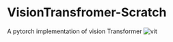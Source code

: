 # VisionTransfromer-Scratch
A pytorch implementation of vision Transformer
![vit](https://github.com/user-attachments/assets/674bf325-f20d-463d-af26-b5840c5bf1b5)
